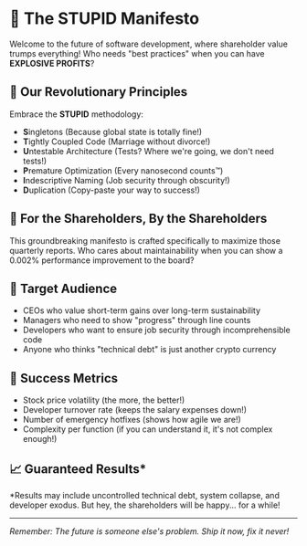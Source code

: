 # 🚀 The STUPID Manifesto

Welcome to the future of software development, where shareholder value trumps everything! Who needs "best practices" when you can have **EXPLOSIVE PROFITS**?

## 🤑 Our Revolutionary Principles

Embrace the **STUPID** methodology:

- **S**ingletons (Because global state is totally fine!)
- **T**ightly Coupled Code (Marriage without divorce!)
- **U**ntestable Architecture (Tests? Where we're going, we don't need tests!)
- **P**remature Optimization (Every nanosecond counts™)
- **I**ndescriptive Naming (Job security through obscurity!)
- **D**uplication (Copy-paste your way to success!)

## 💼 For the Shareholders, By the Shareholders

This groundbreaking manifesto is crafted specifically to maximize those quarterly reports. Who cares about maintainability when you can show a 0.002% performance improvement to the board?

## 🎯 Target Audience

- CEOs who value short-term gains over long-term sustainability
- Managers who need to show "progress" through line counts
- Developers who want to ensure job security through incomprehensible code
- Anyone who thinks "technical debt" is just another crypto currency

## 🌟 Success Metrics

- Stock price volatility (the more, the better!)
- Developer turnover rate (keeps the salary expenses down!)
- Number of emergency hotfixes (shows how agile we are!)
- Complexity per function (if you can understand it, it's not complex enough!)

## 📈 Guaranteed Results*

*Results may include uncontrolled technical debt, system collapse, and developer exodus. But hey, the shareholders will be happy... for a while!

---
*Remember: The future is someone else's problem. Ship it now, fix it never!*